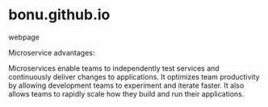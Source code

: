 # bonu.github.io
webpage


Microservice advantages:

Microservices enable teams to independently test services and continuously deliver changes to applications. 
It optimizes team productivity by allowing development teams to experiment and iterate faster. 
It also allows teams to rapidly scale how they build and run their applications.




